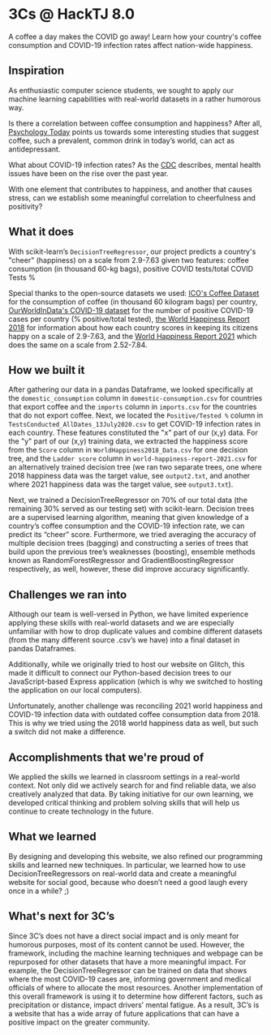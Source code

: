 # 3Cs @ HackTJ 8.0

A coffee a day makes the COVID go away! Learn how your country's coffee consumption and COVID-19 infection rates affect nation-wide happiness. 

## Inspiration

As enthusiastic computer science students, we sought to apply our machine learning capabilities with real-world datasets in a rather humorous way. 

Is there a correlation between coffee consumption and happiness? After all, [Psychology Today](https://www.psychologytoday.com/us/blog/evolutionary-psychiatry/201205/coffee-happiness) points us towards some interesting studies that suggest coffee, such a prevalent, common drink in today’s world, can act as antidepressant. 

What about COVID-19 infection rates? As the [CDC](https://www.cdc.gov/mmwr/volumes/69/wr/mm6932a1.htm) describes, mental health issues have been on the rise over the past year.

With one element that contributes to happiness, and another that causes stress, can we establish some meaningful correlation to cheerfulness and positivity?

## What it does

With scikit-learn’s `DecisionTreeRegressor`, our project predicts a country's "cheer" (happiness) on a scale from 2.9-7.63 given two features: coffee consumption (in thousand 60-kg bags), positive COVID tests/total COVID Tests %

Special thanks to the open-source datasets we used: [ICO's Coffee Dataset](https://www.kaggle.com/yamaerenay/ico-coffee-dataset-worldwide?select=domestic-consumption.csv) for the consumption of coffee (in thousand 60 kilogram bags) per country, [OurWorldInData's COVID-19 dataset](https://www.kaggle.com/skylord/covid19-tests-conducted-by-country) for the number of positive COVID-19 cases per country (% positive/total tested), [the World Happiness Report 2018](https://www.kaggle.com/njlow1202/world-happiness-report-data-2018) for information about how each country scores in keeping its citizens happy on a scale of 2.9-7.63, and the [World Happiness Report 2021](https://www.kaggle.com/ajaypalsinghlo/world-happiness-report-2021?fbclid=IwAR3I5qZ6f7-1FSrkhapd5CcN-Va_iN80KIjlW9oyn8-d3u0z04GYJV1PFzU&select=world-happiness-report-2021.csv) which does the same on a scale from 2.52-7.84.

## How we built it
After gathering our data in a pandas Dataframe, we looked specifically at the `domestic_consumption` column in `domestic-consumption.csv` for countries that export coffee and the `imports` column in `imports.csv` for the countries that do not export coffee. Next, we located the `Positive/Tested %` column in `TestsConducted_AllDates_13July2020.csv` to get COVID-19 infection rates in each country. These features constituted the "x" part of our (x,y) data. For the "y" part of our (x,y) training data, we extracted the happiness score from the `Score` column in `WorldHappiness2018_Data.csv` for one decision tree, and the `Ladder score` column in `world-happiness-report-2021.csv` for an alternatively trained decision tree (we ran two separate trees, one where 2018 happiness data was the target value, see `output2.txt`, and another where 2021 happiness data was the target value, see `output3.txt`).

Next, we trained a DecisionTreeRegressor on 70% of our total data (the remaining 30% served as our testing set) with scikit-learn. Decision trees are a supervised learning algorithm, meaning that given knowledge of a country’s coffee consumption and the COVID-19 infection rate, we can predict its “cheer” score. Furthermore, we tried averaging the accuracy of multiple decision trees (bagging) and constructing a series of trees that build upon the previous tree’s weaknesses (boosting), ensemble methods known as RandomForestRegressor and GradientBoostingRegressor respectively, as well, however, these did improve accuracy significantly.

## Challenges we ran into

Although our team is well-versed in Python, we have limited experience applying these skills with real-world datasets and we are especially unfamiliar with how to drop duplicate values and combine different datasets (from the many different source .csv’s we have) into a final dataset in pandas Dataframes.

Additionally, while we originally tried to host our website on Glitch, this made it difficult to connect our Python-based decision trees to our JavaScript-based Express application (which is why we switched to hosting the application on our local computers).

Unfortunately, another challenge was reconciling 2021 world happiness and COVID-19 infection data with outdated coffee consumption data from 2018. This is why we tried using the 2018 world happiness data as well, but such a switch did not make a difference.

## Accomplishments that we're proud of

We applied the skills we learned in classroom settings in a real-world context. Not only did we actively search for and find reliable data, we also creatively analyzed that data. By taking initiative for our own learning, we developed critical thinking and problem solving skills that will help us continue to create technology in the future. 

## What we learned

By designing and developing this website, we also refined our programming skills and learned new techniques. In particular, we learned how to use DecisionTreeRegressors on real-world data and create a meaningful website for social good, because who doesn’t need a good laugh every once in a while? ;)

## What's next for 3C’s

Since 3C’s does not have a direct social impact and is only meant for humorous purposes, most of its content cannot be used. However, the framework, including the machine learning techniques and webpage can be repurposed for other datasets that have a more meaningful impact. For example, the DecisionTreeRegressor can be trained on data that shows where the most COVID-19 cases are, informing government and medical officials of where to allocate the most resources. Another implementation of this overall framework is using it to determine how different factors, such as precipitation or distance, impact drivers’ mental fatigue. As a result, 3C’s is a website that has a wide array of future applications that can have a positive impact on the greater community. 


